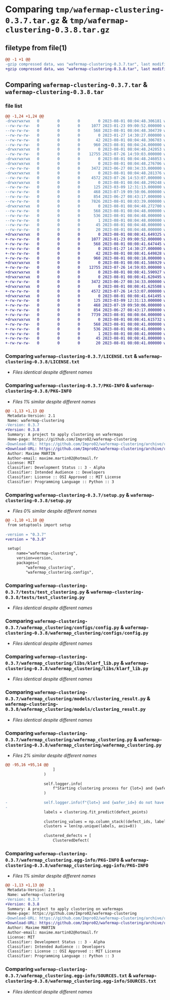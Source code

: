 # Comparing `tmp/wafermap-clustering-0.3.7.tar.gz` & `tmp/wafermap-clustering-0.3.8.tar.gz`

## filetype from file(1)

```diff
@@ -1 +1 @@
-gzip compressed data, was "wafermap-clustering-0.3.7.tar", last modified: Tue Aug  1 08:04:48 2023, max compression
+gzip compressed data, was "wafermap-clustering-0.3.8.tar", last modified: Tue Aug  1 08:08:41 2023, max compression
```

## Comparing `wafermap-clustering-0.3.7.tar` & `wafermap-clustering-0.3.8.tar`

### file list

```diff
@@ -1,24 +1,24 @@
-drwxrwxrwx   0        0        0        0 2023-08-01 08:04:48.306181 wafermap-clustering-0.3.7/
--rw-rw-rw-   0        0        0     1077 2023-01-23 09:00:52.000000 wafermap-clustering-0.3.7/LICENSE.txt
--rw-rw-rw-   0        0        0      568 2023-08-01 08:04:48.304739 wafermap-clustering-0.3.7/PKG-INFO
--rw-rw-rw-   0        0        0        0 2023-01-27 14:30:27.000000 wafermap-clustering-0.3.7/README.md
--rw-rw-rw-   0        0        0       42 2023-08-01 08:04:48.306703 wafermap-clustering-0.3.7/setup.cfg
--rw-rw-rw-   0        0        0      960 2023-08-01 08:04:24.000000 wafermap-clustering-0.3.7/setup.py
-drwxrwxrwx   0        0        0        0 2023-08-01 08:04:48.242053 wafermap-clustering-0.3.7/tests/
--rw-rw-rw-   0        0        0    12755 2023-07-26 14:59:03.000000 wafermap-clustering-0.3.7/tests/test_clustering.py
-drwxrwxrwx   0        0        0        0 2023-08-01 08:04:48.246053 wafermap-clustering-0.3.7/wafermap_clustering/
-drwxrwxrwx   0        0        0        0 2023-08-01 08:04:48.276706 wafermap-clustering-0.3.7/wafermap_clustering/configs/
--rw-rw-rw-   0        0        0     3472 2023-06-27 08:34:33.000000 wafermap-clustering-0.3.7/wafermap_clustering/configs/config.py
-drwxrwxrwx   0        0        0        0 2023-08-01 08:04:48.281376 wafermap-clustering-0.3.7/wafermap_clustering/libs/
--rw-rw-rw-   0        0        0     4572 2023-07-26 14:53:07.000000 wafermap-clustering-0.3.7/wafermap_clustering/libs/klarf_lib.py
-drwxrwxrwx   0        0        0        0 2023-08-01 08:04:48.299248 wafermap-clustering-0.3.7/wafermap_clustering/models/
--rw-rw-rw-   0        0        0      125 2023-03-09 12:31:13.000000 wafermap-clustering-0.3.7/wafermap_clustering/models/clustered_defect.py
--rw-rw-rw-   0        0        0      468 2023-07-19 09:50:06.000000 wafermap-clustering-0.3.7/wafermap_clustering/models/clustering_performance.py
--rw-rw-rw-   0        0        0      854 2023-06-27 08:43:17.000000 wafermap-clustering-0.3.7/wafermap_clustering/models/clustering_result.py
--rw-rw-rw-   0        0        0     7826 2023-08-01 08:03:39.000000 wafermap-clustering-0.3.7/wafermap_clustering/wafermap_clustering.py
-drwxrwxrwx   0        0        0        0 2023-08-01 08:04:48.272700 wafermap-clustering-0.3.7/wafermap_clustering.egg-info/
--rw-rw-rw-   0        0        0      568 2023-08-01 08:04:48.000000 wafermap-clustering-0.3.7/wafermap_clustering.egg-info/PKG-INFO
--rw-rw-rw-   0        0        0      536 2023-08-01 08:04:48.000000 wafermap-clustering-0.3.7/wafermap_clustering.egg-info/SOURCES.txt
--rw-rw-rw-   0        0        0        1 2023-08-01 08:04:48.000000 wafermap-clustering-0.3.7/wafermap_clustering.egg-info/dependency_links.txt
--rw-rw-rw-   0        0        0       45 2023-08-01 08:04:48.000000 wafermap-clustering-0.3.7/wafermap_clustering.egg-info/requires.txt
--rw-rw-rw-   0        0        0       20 2023-08-01 08:04:48.000000 wafermap-clustering-0.3.7/wafermap_clustering.egg-info/top_level.txt
+drwxrwxrwx   0        0        0        0 2023-08-01 08:08:41.649325 wafermap-clustering-0.3.8/
+-rw-rw-rw-   0        0        0     1077 2023-01-23 09:00:52.000000 wafermap-clustering-0.3.8/LICENSE.txt
+-rw-rw-rw-   0        0        0      568 2023-08-01 08:08:41.647445 wafermap-clustering-0.3.8/PKG-INFO
+-rw-rw-rw-   0        0        0        0 2023-01-27 14:30:27.000000 wafermap-clustering-0.3.8/README.md
+-rw-rw-rw-   0        0        0       42 2023-08-01 08:08:41.649828 wafermap-clustering-0.3.8/setup.cfg
+-rw-rw-rw-   0        0        0      960 2023-08-01 08:08:18.000000 wafermap-clustering-0.3.8/setup.py
+drwxrwxrwx   0        0        0        0 2023-08-01 08:08:41.586929 wafermap-clustering-0.3.8/tests/
+-rw-rw-rw-   0        0        0    12755 2023-07-26 14:59:03.000000 wafermap-clustering-0.3.8/tests/test_clustering.py
+drwxrwxrwx   0        0        0        0 2023-08-01 08:08:41.590927 wafermap-clustering-0.3.8/wafermap_clustering/
+drwxrwxrwx   0        0        0        0 2023-08-01 08:08:41.620495 wafermap-clustering-0.3.8/wafermap_clustering/configs/
+-rw-rw-rw-   0        0        0     3472 2023-06-27 08:34:33.000000 wafermap-clustering-0.3.8/wafermap_clustering/configs/config.py
+drwxrwxrwx   0        0        0        0 2023-08-01 08:08:41.625508 wafermap-clustering-0.3.8/wafermap_clustering/libs/
+-rw-rw-rw-   0        0        0     4572 2023-07-26 14:53:07.000000 wafermap-clustering-0.3.8/wafermap_clustering/libs/klarf_lib.py
+drwxrwxrwx   0        0        0        0 2023-08-01 08:08:41.641495 wafermap-clustering-0.3.8/wafermap_clustering/models/
+-rw-rw-rw-   0        0        0      125 2023-03-09 12:31:13.000000 wafermap-clustering-0.3.8/wafermap_clustering/models/clustered_defect.py
+-rw-rw-rw-   0        0        0      468 2023-07-19 09:50:06.000000 wafermap-clustering-0.3.8/wafermap_clustering/models/clustering_performance.py
+-rw-rw-rw-   0        0        0      854 2023-06-27 08:43:17.000000 wafermap-clustering-0.3.8/wafermap_clustering/models/clustering_result.py
+-rw-rw-rw-   0        0        0     7739 2023-08-01 08:08:04.000000 wafermap-clustering-0.3.8/wafermap_clustering/wafermap_clustering.py
+drwxrwxrwx   0        0        0        0 2023-08-01 08:08:41.615732 wafermap-clustering-0.3.8/wafermap_clustering.egg-info/
+-rw-rw-rw-   0        0        0      568 2023-08-01 08:08:41.000000 wafermap-clustering-0.3.8/wafermap_clustering.egg-info/PKG-INFO
+-rw-rw-rw-   0        0        0      536 2023-08-01 08:08:41.000000 wafermap-clustering-0.3.8/wafermap_clustering.egg-info/SOURCES.txt
+-rw-rw-rw-   0        0        0        1 2023-08-01 08:08:41.000000 wafermap-clustering-0.3.8/wafermap_clustering.egg-info/dependency_links.txt
+-rw-rw-rw-   0        0        0       45 2023-08-01 08:08:41.000000 wafermap-clustering-0.3.8/wafermap_clustering.egg-info/requires.txt
+-rw-rw-rw-   0        0        0       20 2023-08-01 08:08:41.000000 wafermap-clustering-0.3.8/wafermap_clustering.egg-info/top_level.txt
```

### Comparing `wafermap-clustering-0.3.7/LICENSE.txt` & `wafermap-clustering-0.3.8/LICENSE.txt`

 * *Files identical despite different names*

### Comparing `wafermap-clustering-0.3.7/PKG-INFO` & `wafermap-clustering-0.3.8/PKG-INFO`

 * *Files 1% similar despite different names*

```diff
@@ -1,13 +1,13 @@
 Metadata-Version: 2.1
 Name: wafermap-clustering
-Version: 0.3.7
+Version: 0.3.8
 Summary: A project to apply clustering on wafermaps
 Home-page: https://github.com/Impro02/wafermap-clustering
-Download-URL: https://github.com/Impro02/wafermap-clustering/archive/refs/tags/0.3.7.tar.gz
+Download-URL: https://github.com/Impro02/wafermap-clustering/archive/refs/tags/0.3.8.tar.gz
 Author: Maxime MARTIN
 Author-email: maxime.martin02@hotmail.fr
 License: MIT
 Classifier: Development Status :: 3 - Alpha
 Classifier: Intended Audience :: Developers
 Classifier: License :: OSI Approved :: MIT License
 Classifier: Programming Language :: Python :: 3
```

### Comparing `wafermap-clustering-0.3.7/setup.py` & `wafermap-clustering-0.3.8/setup.py`

 * *Files 0% similar despite different names*

```diff
@@ -1,10 +1,10 @@
 from setuptools import setup
 
-version = "0.3.7"
+version = "0.3.8"
 
 setup(
     name="wafermap-clustering",
     version=version,
     packages=[
         "wafermap_clustering",
         "wafermap_clustering.configs",
```

### Comparing `wafermap-clustering-0.3.7/tests/test_clustering.py` & `wafermap-clustering-0.3.8/tests/test_clustering.py`

 * *Files identical despite different names*

### Comparing `wafermap-clustering-0.3.7/wafermap_clustering/configs/config.py` & `wafermap-clustering-0.3.8/wafermap_clustering/configs/config.py`

 * *Files identical despite different names*

### Comparing `wafermap-clustering-0.3.7/wafermap_clustering/libs/klarf_lib.py` & `wafermap-clustering-0.3.8/wafermap_clustering/libs/klarf_lib.py`

 * *Files identical despite different names*

### Comparing `wafermap-clustering-0.3.7/wafermap_clustering/models/clustering_result.py` & `wafermap-clustering-0.3.8/wafermap_clustering/models/clustering_result.py`

 * *Files identical despite different names*

### Comparing `wafermap-clustering-0.3.7/wafermap_clustering/wafermap_clustering.py` & `wafermap-clustering-0.3.8/wafermap_clustering/wafermap_clustering.py`

 * *Files 2% similar despite different names*

```diff
@@ -95,16 +95,14 @@
                     ]
                 )
 
                 self.logger.info(
                     f"Starting clustering process for {lot=} and {wafer_id=} on {len(defect_points)} defects"
                 )
 
-                self.logger.info(f"{lot=} and {wafer_id=} do not have any defects")
-
                 labels = clustering.fit_predict(defect_points)
 
                 clustering_values = np.column_stack((defect_ids, labels))
                 clusters = len(np.unique(labels, axis=0))
 
                 clustered_defects = [
                     ClusteredDefect(
```

### Comparing `wafermap-clustering-0.3.7/wafermap_clustering.egg-info/PKG-INFO` & `wafermap-clustering-0.3.8/wafermap_clustering.egg-info/PKG-INFO`

 * *Files 1% similar despite different names*

```diff
@@ -1,13 +1,13 @@
 Metadata-Version: 2.1
 Name: wafermap-clustering
-Version: 0.3.7
+Version: 0.3.8
 Summary: A project to apply clustering on wafermaps
 Home-page: https://github.com/Impro02/wafermap-clustering
-Download-URL: https://github.com/Impro02/wafermap-clustering/archive/refs/tags/0.3.7.tar.gz
+Download-URL: https://github.com/Impro02/wafermap-clustering/archive/refs/tags/0.3.8.tar.gz
 Author: Maxime MARTIN
 Author-email: maxime.martin02@hotmail.fr
 License: MIT
 Classifier: Development Status :: 3 - Alpha
 Classifier: Intended Audience :: Developers
 Classifier: License :: OSI Approved :: MIT License
 Classifier: Programming Language :: Python :: 3
```

### Comparing `wafermap-clustering-0.3.7/wafermap_clustering.egg-info/SOURCES.txt` & `wafermap-clustering-0.3.8/wafermap_clustering.egg-info/SOURCES.txt`

 * *Files identical despite different names*

